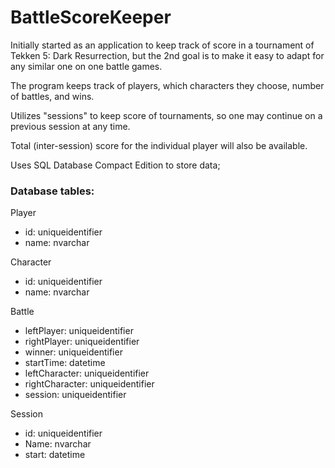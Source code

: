 BattleScoreKeeper
=================

Initially started as an application to keep track of score in a tournament of Tekken 5: Dark Resurrection,
but the 2nd goal is to make it easy to adapt for any similar one on one battle games.

The program keeps track of players, which characters they choose, number of battles, and wins.

Utilizes "sessions" to keep score of tournaments, so one may continue on a previous session at any time.

Total (inter-session) score for the individual player will also be available.

Uses SQL Database Compact Edition to store data;

<h3>Database tables:</h3>


Player
 - id: uniqueidentifier
 - name: nvarchar

Character
 - id: uniqueidentifier
 - name: nvarchar

Battle
 - leftPlayer: uniqueidentifier
 - rightPlayer: uniqueidentifier
 - winner: uniqueidentifier
 - startTime: datetime
 - leftCharacter: uniqueidentifier
 - rightCharacter: uniqueidentifier
 - session: uniqueidentifier
 
Session
 - id: uniqueidentifier
 - Name: nvarchar
 - start: datetime
